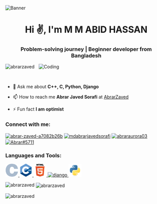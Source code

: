![Banner](https://qrangers.com/wp-content/uploads/2021/09/Banner-Introduction-to-3D-Animation.png)

<h1 align="center">Hi ✌️, I'm M M ABID HASSAN</h1>
<h3 align="center">Problem-solving journey | Beginner developer from Bangladesh</h3>
<img align="right" alt="Coding" width="400" src="https://camo.githubusercontent.com/2366b34bb903c09617990fb5fff4622f3e941349e846ddb7e73df872a9d21233/68747470733a2f2f63646e2e6472696262626c652e636f6d2f75736572732f3733303730332f73637265656e73686f74732f363538313234332f6176656e746f2e676966"

<p align="left"> <img src="https://komarev.com/ghpvc/?username=abrarzaved&label=Profile%20views&color=0e75b6&style=flat" alt="abrarzaved" /> </p>

<p align="left"> <a href="https://twitter.com/" target="blank"><img src="https://img.shields.io/twitter/follow/?logo=twitter&style=for-the-badge" alt="" /></a> </p>

- 💬 Ask me about **C++, C, Python, Django**

- 📫 How to reach me <strong>Abrar Javed Sorafi</strong> at <a href="mailto:abrarzaved2002@gmail.com">AbrarZaved</a>

- ⚡ Fun fact **I am optimist**

<h3 align="left">Connect with me:</h3>
<p align="left">
<a href="https://linkedin.com/in/abrar-zaved-a7082b26b" target="blank"><img align="center" src="https://raw.githubusercontent.com/rahuldkjain/github-profile-readme-generator/master/src/images/icons/Social/linked-in-alt.svg" alt="abrar-zaved-a7082b26b" height="30" width="40" /></a>
<a href="https://fb.com/mdabrarjavedsorafi" target="blank"><img align="center" src="https://raw.githubusercontent.com/rahuldkjain/github-profile-readme-generator/master/src/images/icons/Social/facebook.svg" alt="mdabrarjavedsorafi" height="30" width="40" /></a>
<a href="https://codeforces.com/profile/abraraurora03" target="blank"><img align="center" src="https://raw.githubusercontent.com/rahuldkjain/github-profile-readme-generator/master/src/images/icons/Social/codeforces.svg" alt="abraraurora03" height="30" width="40" /></a>
<a href="https://discord.gg/Abrar#5711" target="blank"><img align="center" src="https://raw.githubusercontent.com/rahuldkjain/github-profile-readme-generator/master/src/images/icons/Social/discord.svg" alt="Abrar#5711" height="30" width="40" /></a>
</p>

<h3 align="left">Languages and Tools:</h3>
<p align="left"> <a href="https://www.cprogramming.com/" target="_blank" rel="noreferrer"> <img src="https://raw.githubusercontent.com/devicons/devicon/master/icons/c/c-original.svg" alt="c" width="40" height="40"/> </a> <a href="https://www.w3schools.com/cpp/" target="_blank" rel="noreferrer"> <img src="https://raw.githubusercontent.com/devicons/devicon/master/icons/cplusplus/cplusplus-original.svg" alt="cplusplus" width="40" height="40"/> </a> <a href="https://www.w3.org/html/" target="_blank" rel="noreferrer"> <img src="https://raw.githubusercontent.com/devicons/devicon/master/icons/html5/html5-original-wordmark.svg" alt="html5" width="40" height="40"/> </a>  <a href="https://www.djangoproject.com/" target="_blank" rel="noreferrer"> <img src="https://cdn.jsdelivr.net/gh/devicons/devicon@latest/icons/django/django-plain.svg" alt="django" width="40" height="40"/> </a>  <a href="https://www.python.org" target="_blank" rel="noreferrer"> <img src="https://raw.githubusercontent.com/devicons/devicon/master/icons/python/python-original.svg" alt="python" width="40" height="40"/> </a>  </p>

<p><img align="left" src="https://github-readme-stats.vercel.app/api/top-langs?username=abrarzaved&show_icons=true&locale=en&layout=compact" alt="abrarzaved" /></p>

<p>&nbsp;<img align="center" src="https://github-readme-stats.vercel.app/api?username=abrarzaved&show_icons=true&locale=en" alt="abrarzaved" /></p>

<p><img align="center" src="https://github-readme-streak-stats.herokuapp.com/?user=abrarzaved&" alt="abrarzaved" /></p>
